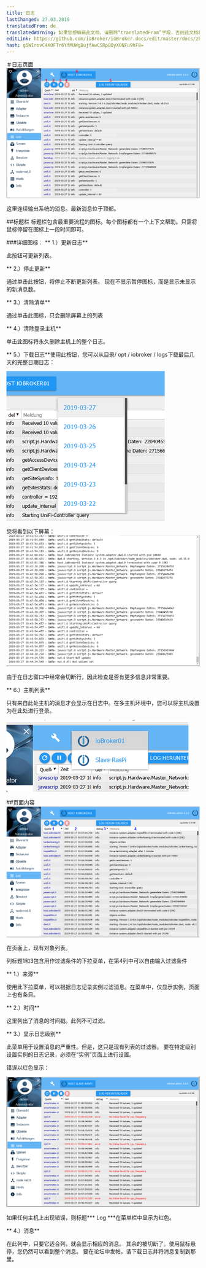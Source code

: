 ```yaml
---
title: 日志
lastChanged: 27.03.2019
translatedFrom: de
translatedWarning: 如果您想编辑此文档，请删除“translatedFrom”字段，否则此文档将再次自动翻译
editLink: https://github.com/ioBroker/ioBroker.docs/edit/master/docs/zh-cn/admin/log.md
hash: g5WIrovC4KOFTr6YfMUWgBujfAwCSRp8OyXONFu9hF8=
---
```

＃日志页面
![日志页面](../../de/admin/media/ADMIN_Log_numbers.png)

这里连续输出系统的消息。最新消息位于顶部。

##标题栏
标题栏包含最重要流程的图标。每个图标都有一个上下文帮助。只需将鼠标停留在图标上一段时间即可。

###详细图标：
** 1.）更新日志**

此按钮可更新列表。

** 2.）停止更新**

通过单击此按钮，将停止不断更新列表。
现在不显示暂停图标，而是显示未显示的新消息数。

** 3.）清除清单**

通过单击此图标，只会删除屏幕上的列表

** 4.）清除登录主机**

单击此图标将永久删除主机上的整个日志。

** 5.）下载日志**使用此按钮，您可以从目录/ opt / iobroker / logs下载最后几天的完整日期日志：

![登录下载](../../de/admin/media/ADMIN_Log_download.png)

您将看到以下屏幕：![完整的日志](../../de/admin/media/ADMIN_Log_download02.png)

由于在日志窗口中经常会切断行，因此检查是否有更多信息非常重要。

** 6.）主机列表**

只有来自此处主机的消息才会显示在日志中。在多主机环境中，您可以将主机设置为在此处进行登录。

![主持人](../../de/admin/media/ADMIN_Log_hosts.png)

##页面内容
![主持人](../../de/admin/media/ADMIN_Log_numbers02.png)

在页面上，现有对象列表。

列标题1和3包含用作过滤条件的下拉菜单，在第4列中可以自由输入过滤条件

** 1.）来源**

使用此下拉菜单，可以根据日志记录实例过滤消息。在菜单中，仅显示实例，页面上也有条目。

** 2.）时间**

这里列出了消息的时间戳。此列不可过滤。

** 3.）显示日志级别**

此菜单用于设置消息的严重性。但是，这只是现有列表的过滤器。
要在特定级别设置实例的日志记录，必须在“实例”页面上进行设置。

错误以红色显示：

![错误](../../de/admin/media/ADMIN_Log02_error.png)

如果任何主机上出现错误，则标题*** Log ***在菜单栏中显示为红色。

** 4.）消息**

在此列中，只要它适合列，就会显示相应的消息。
其余的被切断了。使用鼠标悬停，您仍然可以看到整个消息。
要在论坛中发帖，请下载日志并将消息复制到那里。